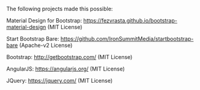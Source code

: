 The following projects made this possible:

Material Design for Bootstrap:  https://fezvrasta.github.io/bootstrap-material-design  (MIT License)

Start Bootstrap Bare: https://github.com/IronSummitMedia/startbootstrap-bare (Apache-v2 License)

Bootstrap: http://getbootstrap.com/ (MIT License)

AngularJS: https://angularjs.org/ (MIT License)

JQuery: https://jquery.com/ (MIT License)
